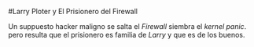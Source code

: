 #Larry Ploter y El Prisionero del Firewall

Un suppuesto hacker maligno se salta el *Firewall* siembra el *kernel panic*.
pero resulta que el prisionero es familia de *Larry* y que es de los buenos.